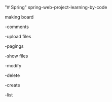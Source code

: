 "# Spring" 
spring-web-project-learning-by-code

making board

-comments

-upload files

-pagings

-show files

-modify

-delete

-create

-list

